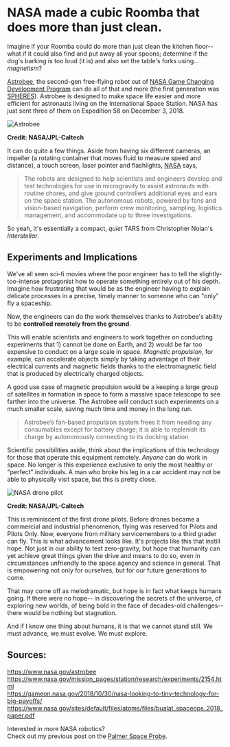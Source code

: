# NASA made a cubic Roomba that does more than just clean.
  
Imagine if your Roomba could do more than just clean the kitchen floor-- what if it could also find and put away all your spoons; determine if the dog's barking is too loud (it is) and also set the table's forks using... *magnetism*?  
  
[Astrobee](https://www.nasa.gov/astrobee), the second-gen free-flying robot out of [NASA Game Changing Development Program](https://gameon.nasa.gov/) can do all of that and more (the first generation was [SPHERES](https://www.nasa.gov/spheres/home)). Astrobee is designed to make space life easier and more efficient for astronauts living on the International Space Station. NASA has just sent three of them on Expedition 58 on December 3, 2018.  
  
![Astrobee](https://www.nasa.gov/sites/default/files/thumbnails/image/astrobee_lebeled.png)

**Credit: NASA/JPL-Caltech**
  
It can do quite a few things. Aside from having six different cameras, an impeller (a rotating container that moves fluid to measure speed and distance), a touch screen, laser pointer and flashlights,  [NASA](https://www.nasa.gov/mission_pages/station/research/experiments/2154.html) says, 

> The robots are designed to help scientists and engineers develop and test technologies for use in microgravity to assist astronauts with routine chores, and give ground controllers additional eyes and ears on the space station. The autonomous robots, powered by fans and vision-based navigation, perform crew monitoring, sampling, logistics management, and accommodate up to three investigations.  
  
So yeah, it's essentially a compact, *quiet* TARS from Christopher Nolan's *Interstellar*.
  
## Experiments and Implications

We've all seen sci-fi movies where the poor engineer has to tell the slightly-too-intense protagonist how to operate something entirely out of his depth. Imagine how frustrating that would be as the engineer having to explain delicate processes in a precise, timely manner to someone who can "only" fly a spaceship.  
  
Now, the engineers can do the work themselves thanks to Astrobee's ability to be **controlled remotely from the ground**.
  
This will enable scientists and engineers to work together on conducting experiments that 1) cannot be done on Earth, and 2) would be far too expensive to conduct on a large scale in space. *Magnetic propulsion*, for example, can accelerate objects simply by taking advantage of their electrical currents and magnetic fields thanks to the electromagnetic field that is produced by electrically charged objects.  
  
A good use case of magnetic propulsion would be a keeping a large group of satellites in formation in space to form a massive space telescope to see farther into the universe. The Astrobee will conduct such experiments on a much smaller scale, saving much time and money in the long run.

>Astrobee’s fan-based propulsion system frees it from needing any consumables except for battery charge; it is able to replenish its charge by autonomously connecting to its docking station
  
Scientific possibilities aside, think about the implications of this technology for those that operate this equipment remotely. *Anyone* can do work in space. No longer is this experience exclusive to only the most healthy or "perfect" individuals. A man who broke his leg in a car accident may not be able to physically visit space, but this is pretty close.  
  
![NASA drone pilot](https://www.nasa.gov/sites/default/files/thumbnails/image/ed14-0205-21.jpg)  

**Credit: NASA/JPL-Caltech**
  
This is reminiscent of the first drone pilots. Before drones became a commercial and industrial phenomenon, flying was reserved for Pilots and Pilots Only. Now, everyone from military servicemembers to a third grader can fly. This is what advancement looks like. It's projects like this that instill hope. Not just in our ability to test zero-gravity, but hope that humanity can yet achieve great things given the drive and means to do so, even in circumstances unfriendly to the space agency and science in general. That is empowering not only for ourselves, but for our future generations to come.  
  
That may come off as melodramatic, but hope is in fact what keeps humans going. If there were no hope-- in discovering the secrets of the universe, of exploring new worlds, of being bold in the face of decades-old challenges-- there would be nothing but stagnation.   
  
And if I know one thing about humans, it is that we cannot stand still. We must advance, we must evolve. We must explore.  
  
## Sources:
https://www.nasa.gov/astrobee  
https://www.nasa.gov/mission_pages/station/research/experiments/2154.html  
https://gameon.nasa.gov/2018/10/30/nasa-looking-to-tiny-technology-for-big-payoffs/  
https://www.nasa.gov/sites/default/files/atoms/files/bualat_spaceops_2018_paper.pdf  
  
Interested in more NASA robotics?  
Check out my previous post on the [Palmer Space Probe](https://r221.github.io/accent/Parker-Solar-Probe.html).

